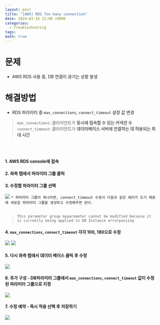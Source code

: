 ```yaml
---
layout: post
title: "[AWS] RDS Too many connection"
date: 2024-03-16 22:00 +0900
categories:
  - Troubleshooting
tags: 
math: true
---
```

# **문제**
- AWS RDS 사용 중, DB 연결이 끊기는 상황 발생


# **해결방법**
- RDS 파라미터 중 `max_connections`, `connect_timeout` 설정 값 변경

> `max_connections`: 클라이언트가 **동시에 접속할 수 있는 커넥션 수**<br/>
> `connect_timeout`: 클라이언트가 **데이터베이스 서버에 연결하는 데 허용되는 최대 시간**

<br/><br/>

#### **1. AWS RDS console에 접속**
#### **2. 좌측 탭에서 파라미터 그룹 클릭**
#### **3. 수정할 파라미터 그룹 선택**
 ![](https://i.imgur.com/F7Oop9w.png)
`* 파라미터 그룹이 하나라면, connect_timeout 수정시 다음과 같은 에러가 뜨기 때문에 새로운 파라미터 그룹을 생성하고 수정해주면 된다.` <br/><br/>
> `This parameter group myparameter cannot be modified because it is currently being applied to DB Instance errorpassing` 

#### **4.  `max_connections`, `connect_timeout` 각각 100, 180으로 수정**
![](https://i.imgur.com/6OBZERm.png)
![](https://i.imgur.com/KuO3zlA.png)
#### **5. 다시 좌측 탭에서 데이터 베이스 클릭 후 수정**
![](https://i.imgur.com/Qq4pprF.png)
#### **6. 추가 구성 - DB파라미터 그룹에서  `max_connections`, `connect_timeout` 값이 수정된 파라미터 그룹으로 지정**
![](https://i.imgur.com/pWeI9dv.png)
#### **7. 수정 예약 - 즉시 적용 선택 후 저장하기**
![](https://i.imgur.com/aF2oxww.png)
